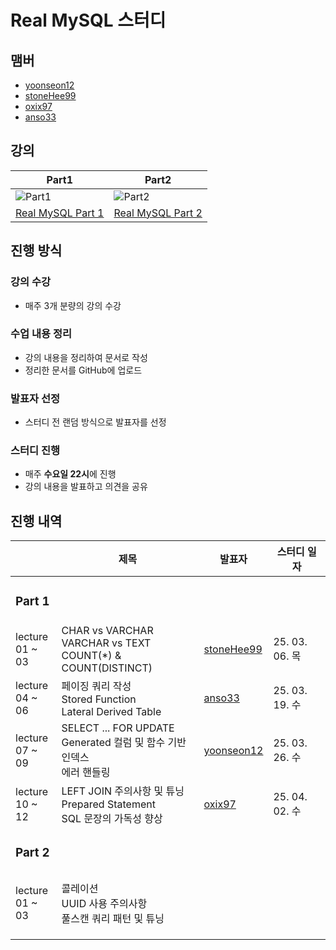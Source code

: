 # Real MySQL 스터디

## 맴버

- [yoonseon12](https://github.com/yoonseon12)
- [stoneHee99](https://github.com/stoneHee99)
- [oxix97](https://github.com/oxix97)
- [anso33](https://github.com/anso33)

## 강의

| Part1                                                                                            | Part2                                                                                            |
|--------------------------------------------------------------------------------------------------|--------------------------------------------------------------------------------------------------|
| ![Part1](https://github.com/user-attachments/assets/8a42ebed-56f1-485b-907a-45445ca42e83)        | ![Part2](https://github.com/user-attachments/assets/ca86601a-6cd8-482f-b739-8b563cc4b672)        |
| <div align="center">[Real MySQL Part 1](https://www.inflearn.com/course/real-mysql-part-1)</div> | <div align="center">[Real MySQL Part 2](https://www.inflearn.com/course/real-mysql-part-2)</div> |

## 진행 방식

### 강의 수강

- 매주 3개 분량의 강의 수강

### 수업 내용 정리

- 강의 내용을 정리하여 문서로 작성
- 정리한 문서를 GitHub에 업로드

### 발표자 선정

- 스터디 전 랜덤 방식으로 발표자를 선정

### 스터디 진행

- 매주 **수요일 22시**에 진행
- 강의 내용을 발표하고 의견을 공유

## 진행 내역

|                    | 제목                                                                   | 발표자                                         | 스터디 일자        |
|--------------------|----------------------------------------------------------------------|---------------------------------------------|---------------|
| <h3>Part 1</h3>    |                                                                      |                                             |               |
| lecture<br>01 ~ 03 | CHAR vs VARCHAR <br> VARCHAR vs TEXT <br> COUNT(*) & COUNT(DISTINCT) | [stoneHee99](https://github.com/stoneHee99) | 25. 03. 06. 목 |
| lecture<br>04 ~ 06 | 페이징 쿼리 작성 <br> Stored Function <br> Lateral Derived Table            | [anso33](https://github.com/anso33)         | 25. 03. 19. 수 |
| lecture<br>07 ~ 09 | SELECT ... FOR UPDATE <br> Generated 컬럼 및 함수 기반 인덱스 <br> 에러 핸들링      | [yoonseon12](https://github.com/yoonseon12) | 25. 03. 26. 수 |
| lecture<br>10 ~ 12 | LEFT JOIN 주의사항 및 튜닝 <br> Prepared Statement <br> SQL 문장의 가독성 향상      | [oxix97](https://github.com/oxix97)         | 25. 04. 02. 수 |
| <h3>Part 2<h3>     |                                                                      |                                             |               |
| lecture<br>01 ~ 03 | 콜레이션 <br> UUID 사용 주의사항 <br> 풀스캔 쿼리 패턴 및 튜닝                           |                                             |               |
|                    |                                                                      |                                             |               |
|                    |                                                                      |                                             |               |
|                    |                                                                      |                                             |               |

